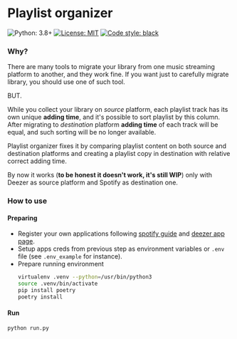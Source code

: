 # Playlist organizer

![Python: 3.8+](https://img.shields.io/badge/Python-3.8+-blue.svg)
[![License: MIT](https://img.shields.io/badge/License-MIT-green.svg)](https://en.wikipedia.org/wiki/MIT_License)
[![Code style: black](https://img.shields.io/badge/code%20style-black-000000.svg)](https://github.com/ambv/black)

### Why?
There are many tools to migrate your library from one music streaming platform to another, and they work fine.
If you want just to carefully migrate library, you should use one of such tool.

BUT.

While you collect your library on *source* platform, each playlist track has its own unique **adding time**, and it's possible to sort playlist by this column.
After migrating to *destination* platform **adding time** of each track will be equal, and such sorting will be no longer available.

Playlist organizer fixes it by comparing playlist content on both source and destination platforms and creating a playlist copy in destination with relative correct adding time.

By now it works (**to be honest it doesn't work, it's still WIP**) only with Deezer as source platform and Spotify as destination one.

### How to use
#### Preparing
* Register your own applications following [spotify guide](https://developer.spotify.com/documentation/general/guides/app-settings/) and [deezer app page](https://developers.deezer.com/myapps).
* Setup apps creds from previous step as environment variables or `.env` file (see `.env_example` for instance).
* Prepare running environment 
    ```bash
    virtualenv .venv --python=/usr/bin/python3
    source .venv/bin/activate
    pip install poetry
    poetry install
    ```

#### Run
```bash
python run.py
```
